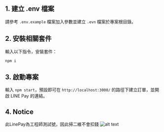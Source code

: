 
## 1. 建立 .env 檔案

請參考 `.env.example` 檔案加入參數並建立 `.evn` 檔案於專案根目錄。

## 2. 安裝相關套件

輸入以下指令，安裝套件：

```
npm i
```

## 3. 啟動專案

輸入 `npm start`，預設即可在 `http://localhost:3000/` 的路徑下建立訂單，並開啟 LINE Pay 的連結。

## 4. Notice
此LinePay為工程師測試號，因此掃二維不會扣錢
![alt text](http://url/to/img.png)
